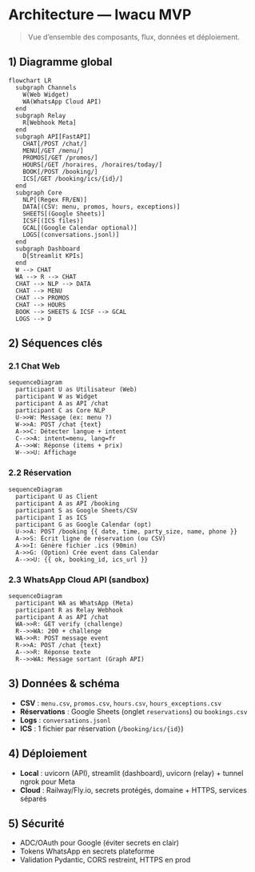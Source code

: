 # Architecture — Iwacu MVP

> Vue d’ensemble des composants, flux, données et déploiement.

## 1) Diagramme global
```mermaid
flowchart LR
  subgraph Channels
    W(Web Widget)
    WA(WhatsApp Cloud API)
  end
  subgraph Relay
    R[Webhook Meta]
  end
  subgraph API[FastAPI]
    CHAT[/POST /chat/]
    MENU[/GET /menu/]
    PROMOS[/GET /promos/]
    HOURS[/GET /horaires, /horaires/today/]
    BOOK[/POST /booking/]
    ICS[/GET /booking/ics/{id}/]
  end
  subgraph Core
    NLP[(Regex FR/EN)]
    DATA[(CSV: menu, promos, hours, exceptions)]
    SHEETS[(Google Sheets)]
    ICSF[(ICS files)]
    GCAL[(Google Calendar optional)]
    LOGS[(conversations.jsonl)]
  end
  subgraph Dashboard
    D[Streamlit KPIs]
  end
  W --> CHAT
  WA --> R --> CHAT
  CHAT --> NLP --> DATA
  CHAT --> MENU
  CHAT --> PROMOS
  CHAT --> HOURS
  BOOK --> SHEETS & ICSF --> GCAL
  LOGS --> D
```

## 2) Séquences clés
### 2.1 Chat Web
```mermaid
sequenceDiagram
  participant U as Utilisateur (Web)
  participant W as Widget
  participant A as API /chat
  participant C as Core NLP
  U->>W: Message (ex: menu ?)
  W->>A: POST /chat {text}
  A->>C: Détecter langue + intent
  C-->>A: intent=menu, lang=fr
  A-->>W: Réponse (items + prix)
  W-->>U: Affichage
```

### 2.2 Réservation
```mermaid
sequenceDiagram
  participant U as Client
  participant A as API /booking
  participant S as Google Sheets/CSV
  participant I as ICS
  participant G as Google Calendar (opt)
  U->>A: POST /booking {{ date, time, party_size, name, phone }}
  A->>S: Écrit ligne de réservation (ou CSV)
  A->>I: Génère fichier .ics (90min)
  A->>G: (Option) Crée event dans Calendar
  A-->>U: {{ ok, booking_id, ics_url }}
```

### 2.3 WhatsApp Cloud API (sandbox)
```mermaid
sequenceDiagram
  participant WA as WhatsApp (Meta)
  participant R as Relay Webhook
  participant A as API /chat
  WA->>R: GET verify (challenge)
  R-->>WA: 200 + challenge
  WA->>R: POST message event
  R->>A: POST /chat {text}
  A-->>R: Réponse texte
  R-->>WA: Message sortant (Graph API)
```

## 3) Données & schéma
- **CSV** : `menu.csv`, `promos.csv`, `hours.csv`, `hours_exceptions.csv`
- **Réservations** : Google Sheets (onglet `reservations`) ou `bookings.csv`
- **Logs** : `conversations.jsonl`
- **ICS** : 1 fichier par réservation (`/booking/ics/{id}`)

## 4) Déploiement
- **Local** : uvicorn (API), streamlit (dashboard), uvicorn (relay) + tunnel ngrok pour Meta
- **Cloud** : Railway/Fly.io, secrets protégés, domaine + HTTPS, services séparés

## 5) Sécurité
- ADC/OAuth pour Google (éviter secrets en clair)
- Tokens WhatsApp en secrets plateforme
- Validation Pydantic, CORS restreint, HTTPS en prod
